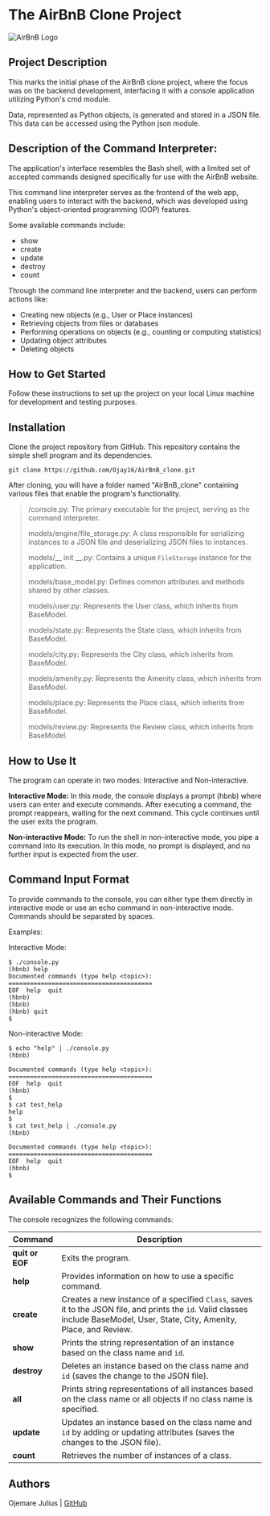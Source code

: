 # The AirBnB Clone Project
![AirBnB Logo](https://www.pngitem.com/pimgs/m/132-1322125_transparent-background-airbnb-logo-hd-png-download.png)

## Project Description
This marks the initial phase of the AirBnB clone project, where the focus was on the backend development, interfacing it with a console application utilizing Python's cmd module.

Data, represented as Python objects, is generated and stored in a JSON file. This data can be accessed using the Python json module.

## Description of the Command Interpreter:
The application's interface resembles the Bash shell, with a limited set of accepted commands designed specifically for use with the AirBnB website.

This command line interpreter serves as the frontend of the web app, enabling users to interact with the backend, which was developed using Python's object-oriented programming (OOP) features.

Some available commands include:
- show
- create
- update
- destroy
- count

Through the command line interpreter and the backend, users can perform actions like:
- Creating new objects (e.g., User or Place instances)
- Retrieving objects from files or databases
- Performing operations on objects (e.g., counting or computing statistics)
- Updating object attributes
- Deleting objects

## How to Get Started
Follow these instructions to set up the project on your local Linux machine for development and testing purposes.

## Installation

Clone the project repository from GitHub. This repository contains the simple shell program and its dependencies.

```
git clone https://github.com/Ojay16/AirBnB_clone.git
```

After cloning, you will have a folder named "AirBnB_clone" containing various files that enable the program's functionality.

> /console.py: The primary executable for the project, serving as the command interpreter.
>
> models/engine/file_storage.py: A class responsible for serializing instances to a JSON file and deserializing JSON files to instances.
> 
> models/__ init __.py: Contains a unique `FileStorage` instance for the application.
> 
> models/base_model.py: Defines common attributes and methods shared by other classes.
> 
> models/user.py: Represents the User class, which inherits from BaseModel.
> 
> models/state.py: Represents the State class, which inherits from BaseModel.
>
> models/city.py: Represents the City class, which inherits from BaseModel.
>
> models/amenity.py: Represents the Amenity class, which inherits from BaseModel.
>
> models/place.py: Represents the Place class, which inherits from BaseModel.
>
> models/review.py: Represents the Review class, which inherits from BaseModel.

## How to Use It
The program can operate in two modes: Interactive and Non-interactive.

**Interactive Mode:** In this mode, the console displays a prompt (hbnb) where users can enter and execute commands. After executing a command, the prompt reappears, waiting for the next command. This cycle continues until the user exits the program.

**Non-interactive Mode:** To run the shell in non-interactive mode, you pipe a command into its execution. In this mode, no prompt is displayed, and no further input is expected from the user.

## Command Input Format
To provide commands to the console, you can either type them directly in interactive mode or use an echo command in non-interactive mode. Commands should be separated by spaces.

Examples:

Interactive Mode:
```
$ ./console.py
(hbnb) help
Documented commands (type help <topic>):
========================================
EOF  help  quit
(hbnb) 
(hbnb) 
(hbnb) quit
$
```

Non-interactive Mode:
```
$ echo "help" | ./console.py
(hbnb)

Documented commands (type help <topic>):
========================================
EOF  help  quit
(hbnb) 
$
$ cat test_help
help
$
$ cat test_help | ./console.py
(hbnb)

Documented commands (type help <topic>):
========================================
EOF  help  quit
(hbnb) 
$
```

## Available Commands and Their Functions
The console recognizes the following commands:

| Command | Description |
| ------- | ----------- |
| **quit or EOF** | Exits the program. |
| **help** | Provides information on how to use a specific command. |
| **create** | Creates a new instance of a specified `Class`, saves it to the JSON file, and prints the `id`. Valid classes include BaseModel, User, State, City, Amenity, Place, and Review. |
| **show** | Prints the string representation of an instance based on the class name and `id`. |
| **destroy** | Deletes an instance based on the class name and `id` (saves the change to the JSON file). |
| **all** | Prints string representations of all instances based on the class name or all objects if no class name is specified. |
| **update** | Updates an instance based on the class name and `id` by adding or updating attributes (saves the changes to the JSON file). |
| **count** | Retrieves the number of instances of a class. |

## Authors
Ojemare Julius | [GitHub](https://github.com/Ojay16)

